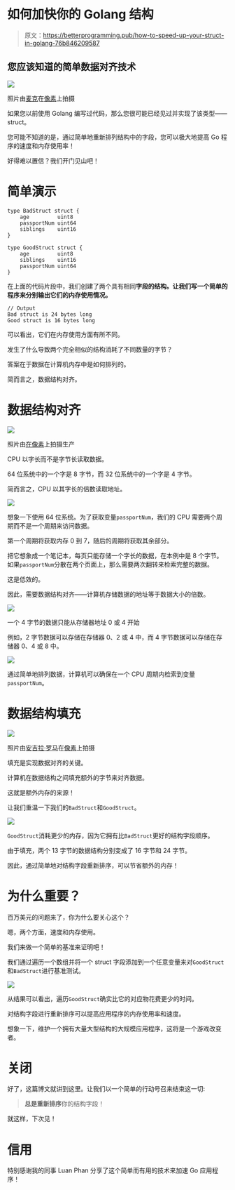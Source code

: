 # 如何加快你的 Golang 结构

> 原文：<https://betterprogramming.pub/how-to-speed-up-your-struct-in-golang-76b846209587>

## 您应该知道的简单数据对齐技术

![](img/0f5fb6aac594dc0b2bfcd96abbb06a62.png)

照片由[麦克](https://www.pexels.com/@mike-468229)在[像素](https://www.pexels.com/photo/depth-of-field-photography-of-file-arrangement-1181772/)上拍摄

如果您以前使用 Golang 编写过代码，那么您很可能已经见过并实现了该类型——struct。

您可能不知道的是，通过简单地重新排列结构中的字段，您可以极大地提高 Go 程序的速度和内存使用率！

好得难以置信？我们开门见山吧！

# 简单演示

```
type BadStruct struct {
	age         uint8
	passportNum uint64
	siblings    uint16
}

type GoodStruct struct {
	age         uint8
	siblings    uint16
	passportNum uint64
}
```

在上面的代码片段中，我们创建了两个具有相同**字段的结构。让我们写一个简单的程序来分别输出它们的内存使用情况。**

```
// Output
Bad struct is 24 bytes long
Good struct is 16 bytes long
```

可以看出，它们在内存使用方面有所不同。

发生了什么导致两个完全相似的结构消耗了不同数量的字节？

答案在于数据在计算机内存中是如何排列的。

简而言之，数据结构对齐。

# 数据结构对齐

![](img/e7b8ca3a8e9e4fbee6f9bdda0e89fcfa.png)

照片由[在](https://www.pexels.com/@shvets-production)[像素](https://www.pexels.com/photo/young-couple-arranging-stack-of-boxes-after-relocation-7203783/)上拍摄生产

CPU 以字长而不是字节长读取数据。

64 位系统中的一个字是 8 字节，而 32 位系统中的一个字是 4 字节。

简而言之，CPU 以其字长的倍数读取地址。

![](img/2f90ef331613fbc869c6de78f822c540.png)

想象一下使用 64 位系统。为了获取变量`passportNum`，我们的 CPU 需要两个周期而不是一个周期来访问数据。

第一个周期将获取内存 0 到 7，随后的周期将获取其余部分。

把它想象成一个笔记本，每页只能存储一个字长的数据，在本例中是 8 个字节。如果`passportNum`分散在两个页面上，那么需要两次翻转来检索完整的数据。

这是低效的。

因此，需要数据结构对齐——计算机存储数据的地址等于数据大小的倍数。

![](img/ca9cb0cedef988f12a3a219ffa63b97d.png)

一个 4 字节的数据只能从存储器地址 0 或 4 开始

例如，2 字节数据可以存储在存储器 0、2 或 4 中，而 4 字节数据可以存储在存储器 0、4 或 8 中。

![](img/7eb6c7e2f8701f7c9899ba2e4abcb2e5.png)

通过简单地排列数据，计算机可以确保在一个 CPU 周期内检索到变量`passportNum`。

# 数据结构填充

![](img/b0cb3607f506776b81840dc1c7570627.png)

照片由[安吉拉·罗马](https://www.pexels.com/@angela-roma)在[像素](https://www.pexels.com/photo/white-empty-frames-hanging-on-wall-7319318/)上拍摄

填充是实现数据对齐的关键。

计算机在数据结构之间填充额外的字节来对齐数据。

这就是额外内存的来源！

让我们重温一下我们的`BadStruct`和`GoodStruct`。

![](img/98b2bd7914a3798066859c0f90a14162.png)

`GoodStruct`消耗更少的内存，因为它拥有比`BadStruct`更好的结构字段顺序。

由于填充，两个 13 字节的数据结构分别变成了 16 字节和 24 字节。

因此，通过简单地对结构字段重新排序，可以节省额外的内存！

# 为什么重要？

百万美元的问题来了，你为什么要关心这个？

嗯，两个方面，速度和内存使用。

我们来做一个简单的基准来证明吧！

我们通过遍历一个数组并将一个 struct 字段添加到一个任意变量来对`GoodStruct`和`BadStruct`进行基准测试。

![](img/fd73f0c1d71e1d3cb9c285dc2aa005aa.png)

从结果可以看出，遍历`GoodStruct`确实比它的对应物花费更少的时间。

对结构字段进行重新排序可以提高应用程序的内存使用率和速度。

想象一下，维护一个拥有大量大型结构的大规模应用程序，这将是一个游戏改变者。

# 关闭

好了，这篇博文就讲到这里。让我们以一个简单的行动号召来结束这一切:

> **总是重新排序**你的结构字段！

就这样，下次见！

# 信用

特别感谢我的同事 Luan Phan 分享了这个简单而有用的技术来加速 Go 应用程序！